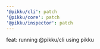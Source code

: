 ```yaml
---
'@pikku/cli': patch
'@pikku/core': patch
'@pikku/inspector': patch
---
```


feat: running @pikku/cli using pikku
